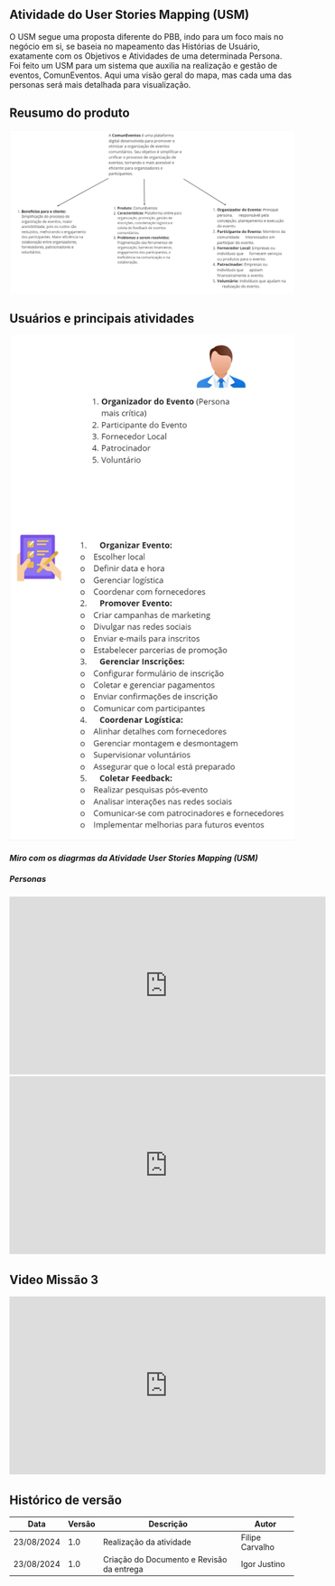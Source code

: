 ## Atividade do User Stories Mapping (USM)

O USM segue uma proposta diferente do PBB, indo para um foco mais no negócio em si, se baseia no mapeamento das Histórias de Usuário, exatamente com os Objetivos e Atividades de uma determinada Persona. Foi feito um USM para um sistema que auxilia na realização e gestão de eventos, ComunEventos. Aqui uma visão geral do mapa, mas cada uma das personas será mais detalhada para visualização.

## Reusumo do produto
![alt text](image-8.png)

## Usuários e principais atividades
![alt text](image-9.png)

#### *Miro com os diagrmas da Atividade User Stories Mapping (USM)*
##### *Personas*

<iframe width="560" height="315" src="https://miro.com/app/board/uXjVKRLeF9E=/" title="Miro" frameborder="0" allow="accelerometer; autoplay; clipboard-write; encrypted-media; gyroscope; picture-in-picture; web-share" referrerpolicy="strict-origin-when-cross-origin" allowfullscreen></iframe>


<iframe width="560" height="315" src="https://trello.com/invite/accept-board" title="YouTube video player" frameborder="0" allow="accelerometer; autoplay; clipboard-write; encrypted-media; gyroscope; picture-in-picture; web-share" referrerpolicy="strict-origin-when-cross-origin" allowfullscreen></iframe>

## **Video Missão 3**
<iframe width="560" height="315" src="https://www.youtube.com/embed/nrPPc0Tnj3A?si=Thddag0B_WUxJDSy" title="YouTube video player" frameborder="0" allow="accelerometer; autoplay; clipboard-write; encrypted-media; gyroscope; picture-in-picture; web-share" referrerpolicy="strict-origin-when-cross-origin" allowfullscreen></iframe>

## Histórico de versão

 Data       | Versão | Descrição                        | Autor          |
| ---------- | ------ | -------------------------------- | -------------- |
| 23/08/2024 | 1.0    | Realização da atividade  |Filipe Carvalho |
| 23/08/2024 | 1.0    | Criação do Documento e Revisão da entrega | Igor Justino |